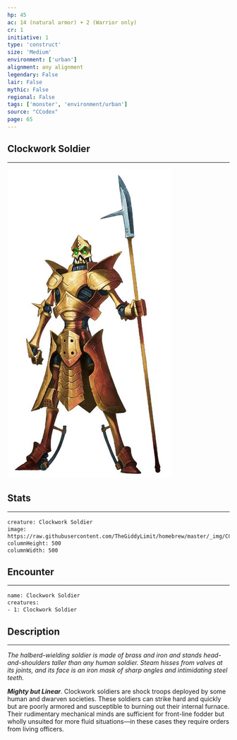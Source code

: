 ```yaml
---
hp: 45
ac: 14 (natural armor) + 2 (Warrior only)
cr: 1
initiative: 1
type: 'construct'    
size: 'Medium'
environment: ['urban']
alignment: any alignment
legendary: False
lair: False
mythic: False
regional: False
tags: ['monster', 'environment/urban']
source: "CCodex"
page: 65
---
```


## Clockwork Soldier
---

![|600](https://raw.githubusercontent.com/TheGiddyLimit/homebrew/master/_img/CCodex/clockworksoldier.jpg)

## Stats
---

```statblock
creature: Clockwork Soldier
image: https://raw.githubusercontent.com/TheGiddyLimit/homebrew/master/_img/CCodex/clockworksoldier_token.png
columnHeight: 500
columnWidth: 500
```

## Encounter
---

```encounter-table
name: Clockwork Soldier
creatures:
- 1: Clockwork Soldier
```

## Description
---
_The halberd-wielding soldier is made of brass and iron and stands head-and-shoulders taller than any human soldier. Steam hisses from valves at its joints, and its face is an iron mask of sharp angles and intimidating steel teeth._

**_Mighty but Linear_**. Clockwork soldiers are shock troops deployed by some human and dwarven societies. These soldiers can strike hard and quickly but are poorly armored and susceptible to burning out their internal furnace. Their rudimentary mechanical minds are sufficient for front-line fodder but wholly unsuited for more fluid situations—in these cases they require orders from living officers.






